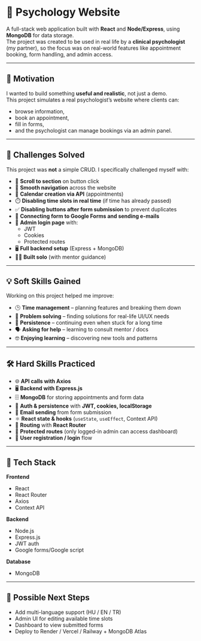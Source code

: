 # 🧠 Psychology Website

A full-stack web application built with **React** and **Node/Express**, using **MongoDB** for data storage.  
The project was created to be used in real life by a **clinical psychologist** (my partner), so the focus was on real-world features like appointment booking, form handling, and admin access.

---

## 🎯 Motivation

I wanted to build something **useful and realistic**, not just a demo.  
This project simulates a real psychologist’s website where clients can:

-   browse information,
-   book an appointment,
-   fill in forms,
-   and the psychologist can manage bookings via an admin panel.

---

## 🧪 Challenges Solved

This project was **not** a simple CRUD. I specifically challenged myself with:

-   🔽 **Scroll to section** on button click
-   🧭 **Smooth navigation** across the website
-   📅 **Calendar creation via API** (appointments)
-   ⏱️ **Disabling time slots in real time** (if time has already passed)
-   ✅ **Disabling buttons after form submission** to prevent duplicates
-   📧 **Connecting form to Google Forms and sending e-mails**
-   👤 **Admin login page** with:
    -   JWT
    -   Cookies
    -   Protected routes
-   🖥️ **Full backend setup** (Express + MongoDB)
-   👩‍💻 **Built solo** (with mentor guidance)

---

## 💡 Soft Skills Gained

Working on this project helped me improve:

-   🕒 **Time management** – planning features and breaking them down
-   🧩 **Problem solving** – finding solutions for real-life UI/UX needs
-   💪 **Persistence** – continuing even when stuck for a long time
-   🗣️ **Asking for help** – learning to consult mentor / docs
-   🤓 **Enjoying learning** – discovering new tools and patterns

---

## 🛠️ Hard Skills Practiced

-   🌐 **API calls with Axios**
-   🖥️ **Backend with Express.js**
-   🗄️ **MongoDB** for storing appointments and form data
-   🍪 **Auth & persistence** with **JWT, cookies, localStorage**
-   📧 **Email sending** from form submission
-   ⚛️ **React state & hooks** (`useState`, `useEffect`, Context API)
-   🧭 **Routing** with **React Router**
-   🔐 **Protected routes** (only logged-in admin can access dashboard)
-   👤 **User registration / login** flow

---

## 🧰 Tech Stack

**Frontend**

-   React
-   React Router
-   Axios
-   Context API

**Backend**

-   Node.js
-   Express.js
-   JWT auth
-   Google forms/Google script

**Database**

-   MongoDB

---

## 🚀 Possible Next Steps

-   Add multi-language support (HU / EN / TR)
-   Admin UI for editing available time slots
-   Dashboard to view submitted forms
-   Deploy to Render / Vercel / Railway + MongoDB Atlas
